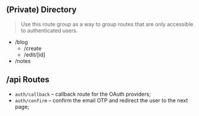 ## (Private) Directory
> Use this route group as a way to group routes 
that are only accessible to authenticated users.
- /blog
  - /create
  - /edit/[id]
- /notes

## /api Routes
- `auth/callback` – callback route for the OAuth providers;
- `auth/confirm` – confirm the email OTP and redirect the user to the next page;

